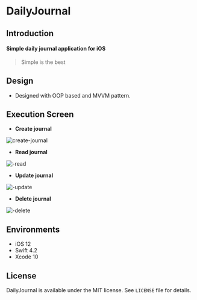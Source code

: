 # DailyJournal

## Introduction

#### Simple daily journal application for iOS   
> Simple is the best      
  
## Design

- Designed with OOP based and MVVM pattern.

## Execution Screen

- **Create journal**

![create-journal](https://user-images.githubusercontent.com/26243835/50545674-63a82800-0c5c-11e9-90b6-2c7f29ddfaa3.gif)

- **Read journal**

![-read](https://user-images.githubusercontent.com/26243835/50221089-6e023080-03d7-11e9-9b93-d514143fd995.gif)

- **Update journal**

![-update](https://user-images.githubusercontent.com/26243835/50221327-1a441700-03d8-11e9-80b8-da4be7dc2e7c.gif)

- **Delete journal**

![-delete](https://user-images.githubusercontent.com/26243835/50221134-8a9e6880-03d7-11e9-9ae9-ff3aaff5fc44.gif)

## Environments

- iOS 12
- Swift 4.2
- Xcode 10

## License
DailyJournal is available under the MIT license. 
See `LICENSE` file for details.
